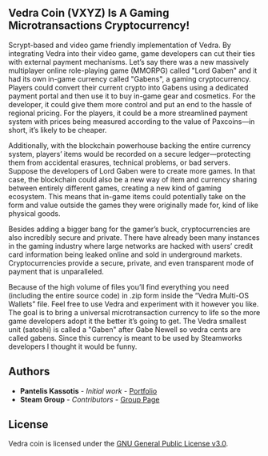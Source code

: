 ## Vedra Coin (VXYZ) Is A Gaming Microtransactions Cryptocurrency!

Scrypt-based and video game friendly implementation of Vedra. By integrating Vedra into their video game, game developers can cut their ties with external payment mechanisms. Let’s say there was a new massively multiplayer online role-playing game (MMORPG) called "Lord Gaben" and it had its own in-game currency called "Gabens", a gaming cryptocurrency. Players could convert their current crypto into Gabens using a dedicated payment portal and then use it to buy in-game gear and cosmetics. For the developer, it could give them more control and put an end to the hassle of regional pricing. For the players, it could be a more streamlined payment system with prices being measured according to the value of Paxcoins—in short, it’s likely to be cheaper.

Additionally, with the blockchain powerhouse backing the entire currency system, players’ items would be recorded on a secure ledger—protecting them from accidental erasures, technical problems, or bad servers. Suppose the developers of Lord Gaben were to create more games. In that case, the blockchain could also be a new way of item and currency sharing between entirely different games, creating a new kind of gaming ecosystem. This means that in-game items could potentially take on the form and value outside the games they were originally made for, kind of like physical goods.

Besides adding a bigger bang for the gamer’s buck, cryptocurrencies are also incredibly secure and private. There have already been many instances in the gaming industry where large networks are hacked with users’ credit card information being leaked online and sold in underground markets. Cryptocurrencies provide a secure, private, and even transparent mode of payment that is unparalleled.

Because of the high volume of files you’ll find everything you need (including the entire source code) in .zip form inside the “Vedra Multi-OS Wallets” file. Feel free to use Vedra and experiment with it however you like. The goal is to bring a universal microtransaction currency to life so the more game developers adopt it the better it’s going to get. The Vedra smallest unit (satoshi) is called a "Gaben" after Gabe Newell so vedra cents are called gabens. Since this currency is meant to be used by Steamworks developers I thought it would be funny.

## Authors

* **Pantelis Kassotis** - *Initial work* - [Portfolio](https://panteliskassotis.com/)
* **Steam Group** - *Contributors* - [Group Page](https://steamcommunity.com/groups/vxyz)

## License

Vedra coin is licensed under the [GNU General Public License v3.0](https://www.gnu.org/licenses/gpl-3.0.en.html).
